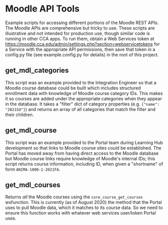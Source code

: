 # Moodle API Tools

Example scripts for accessing different portions of the Moodle REST APIs. The Moodle APIs are comprehensive but tricky to use. These scripts are illustrative and not intended for production use, though similar code is running in other CCA apps. To run them, obtain a Web Services token at https://moodle.cca.edu/admin/settings.php?section=webservicetokens for a Service with the appropriate API permissions, then save that token in a config.py file (see example.config.py for details) in the root of this project.

## get_mdl_categories

This script was an example provided to the Integration Engineer so that a Moodle course database could be built which includes structured enrollment data with knowledge of Moodle course category IDs. This makes it so courses are added under the appropriate categories when they appear in the database. It takes a "filter" dict of category properties (e.g. `{"name": "2021SU"}`) and returns an array of all categories that match the filter and their children.

## get_mdl_course

This script was an example provided to the Portal team during Learning Hub development so that links to Moodle course sites could be established. The Portal has moved away from having direct access to the Moodle database but Moodle course links require knowledge of Moodle's internal IDs; this script returns course information, including ID, when given a "shortname" of form `ANIMA-1000-1-2021FA`.

## get_mdl_courses

Returns _all_ the Moodle courses using the `core_course_get_courses` wsfunction. This is currently (as of August 2020) the method that the Portal uses to pull Moodle data, which it matches to its course data. So we need to ensure this function works with whatever web services user/token Portal uses.
